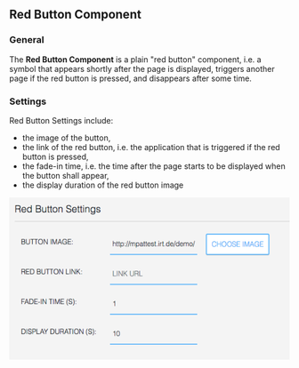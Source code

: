 ## Red Button Component

### General

The **Red Button Component** is a plain "red button" component, i.e. a symbol that appears shortly
after the page is displayed, triggers another page if the red button is pressed, and disappears 
after some time.

### Settings

Red Button Settings include:

* the image of the button,
* the link of the red button, i.e. the application that is triggered if the red button is pressed,
* the fade-in time, i.e. the time after the page starts to be displayed when the button shall appear,
* the display duration of the red button image


![Red Button Settings](images/redbuttonsettings.png)